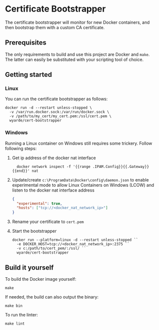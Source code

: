 # Certificate Bootstrapper

The certificate bootstrapper will monitor for new Docker containers, and then bootstrap them with a custom CA certificate.

## Prerequisites

The only requirements to build and use this project are Docker and `make`. The
latter can easily be substituted with your scripting tool of choice.

## Getting started

### Linux

You can run the certificate bootstrapper as follows:

```shell
docker run -d --restart unless-stopped \
  -v /var/run.docker.sock:/var/run/docker.sock \
  -v /path/to/my_cert/my_cert.pem:/ssl/cert.pem \
  wyarde/cert-bootstrapper
```

### Windows

Running a Linux container on Windows still requires some trickery. Follow following steps:

1. Get ip address of the docker nat interface

   ```shell
     docker network inspect -f '{{range .IPAM.Config}}{{.Gateway}}{{end}}' nat
   ```

2. Update/create `c:\ProgramData\Docker\config\daemon.json` to enable experimental mode to allow Linux Containers on Windows (LCOW) and listen to the docker nat interface address

   ```json
   {
     "experimental": true,
     "hosts": ["tcp://<docker_nat_network_ip>"]
   }
   ```

3. Rename your certificate to `cert.pem`

4. Start the bootstrapper

   ```shell
   docker run --platform=linux -d --restart unless-stopped ``
     -e DOCKER_HOST=tcp://<docker_nat_network_ip>:2375 ``
     -v c:/path/to/cert_pem/:/ssl/ ``
     wyarde/cert-bootstrapper
   ```

## Build it yourself

To build the Docker image yourself:

```shell
make
```

If needed, the build can also output the binary:

```shell
make bin
```

To run the linter:

```shell
make lint
```

```

```
